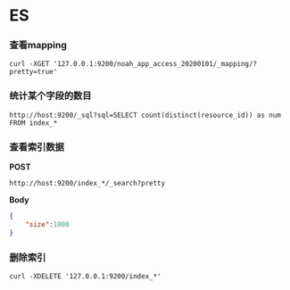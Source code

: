 # ES

### 查看mapping

```shell
curl -XGET '127.0.0.1:9200/noah_app_access_20200101/_mapping/?pretty=true'
```

### 统计某个字段的数目

```url
http://host:9200/_sql?sql=SELECT count(distinct(resource_id)) as num FROM index_*
```

### 查看索引数据

**POST** 

```url
http://host:9200/index_*/_search?pretty
```

**Body**

```json
{
	"size":1000
}
```

### 删除索引

```shell
curl -XDELETE '127.0.0.1:9200/index_*'
```

